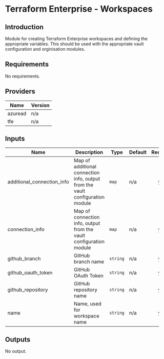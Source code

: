 # Terraform Enterprise - Workspaces

## Introduction
Module for creating Terraform Enterprise workspaces and defining the appropriate variables.
This should be used with the appropriate vault configuration and orginisation modules.
<br />

<!--- BEGIN_TF_DOCS --->
## Requirements

No requirements.

## Providers

| Name | Version |
|------|---------|
| azuread | n/a |
| tfe | n/a |

## Inputs

| Name | Description | Type | Default | Required |
|------|-------------|------|---------|:--------:|
| additional\_connection\_info | Map of additional connection info, output from the vault configuration module | `map` | n/a | yes |
| connection\_info | Map of connection info, output from the vault configuration module | `map` | n/a | yes |
| github\_branch | GitHub branch name | `string` | n/a | yes |
| github\_oauth\_token | GitHub OAuth Token | `string` | n/a | yes |
| github\_repository | GitHub repository name | `string` | n/a | yes |
| name | Name, used for workspace name | `string` | n/a | yes |

## Outputs

No output.

<!--- END_TF_DOCS --->